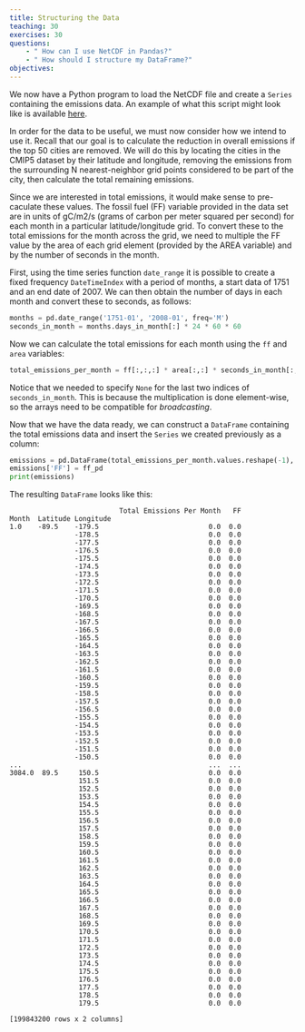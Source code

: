 ```yaml
---
title: Structuring the Data
teaching: 30
exercises: 30
questions:
    - " How can I use NetCDF in Pandas?"
    - " How should I structure my DataFrame?"
objectives:
---
```


We now have a Python program to load the NetCDF file and create a `Series` containing the emissions data. An example of what this
script might look like is available [here](../code/load_data_02.py). 

In order for the data to be useful, we must now consider how we intend to use it. Recall that our goal is to calculate the 
reduction in overall emissions if the top 50 cities are removed. We will do this by locating the cities in the CMIP5 dataset
by their latitude and longitude, removing the emissions from the surrounding N nearest-neighbor grid points considered to be
part of the city, then calculate the total remaining emissions.

Since we are interested in total emissions, it would make sense to pre-caculate these values. The fossil fuel (FF) variable
provided in the data set are in units of gC/m2/s (grams of carbon per meter squared per second) for each month in a particular
latitude/longitude grid. To convert these to the total emissions for the month across the grid, we need to multiple the FF
value by the area of each grid element (provided by the AREA variable) and by the number of seconds in the month.

First, using the time series function `date_range` it is possible to
create a fixed frequency `DateTimeIndex` with a period of months, a start data of 1751 and an end date of 2007. We can then
obtain the number of days in each month and convert these to seconds, as follows:

```python
months = pd.date_range('1751-01', '2008-01', freq='M')
seconds_in_month = months.days_in_month[:] * 24 * 60 * 60
```

Now we can calculate the total emissions for each month using the `ff` and `area` variables:

```python
total_emissions_per_month = ff[:,:,:] * area[:,:] * seconds_in_month[:, None, None]
```

Notice that we needed to specify `None` for the last two indices of `seconds_in_month`. This is because the
multiplication is done element-wise, so the arrays need to be compatible for *broadcasting*.

Now that we have the data ready, we can construct a `DataFrame` containing the total emissions data and insert the `Series`
we created previously as a column:

```python
emissions = pd.DataFrame(total_emissions_per_month.values.reshape(-1), index=emissions_index, columns=['Total Emissions Per Month'])
emissions['FF'] = ff_pd
print(emissions)
```
The resulting `DataFrame` looks like this:

```
                           Total Emissions Per Month   FF
Month  Latitude Longitude                                
1.0    -89.5    -179.5                           0.0  0.0
                -178.5                           0.0  0.0
                -177.5                           0.0  0.0
                -176.5                           0.0  0.0
                -175.5                           0.0  0.0
                -174.5                           0.0  0.0
                -173.5                           0.0  0.0
                -172.5                           0.0  0.0
                -171.5                           0.0  0.0
                -170.5                           0.0  0.0
                -169.5                           0.0  0.0
                -168.5                           0.0  0.0
                -167.5                           0.0  0.0
                -166.5                           0.0  0.0
                -165.5                           0.0  0.0
                -164.5                           0.0  0.0
                -163.5                           0.0  0.0
                -162.5                           0.0  0.0
                -161.5                           0.0  0.0
                -160.5                           0.0  0.0
                -159.5                           0.0  0.0
                -158.5                           0.0  0.0
                -157.5                           0.0  0.0
                -156.5                           0.0  0.0
                -155.5                           0.0  0.0
                -154.5                           0.0  0.0
                -153.5                           0.0  0.0
                -152.5                           0.0  0.0
                -151.5                           0.0  0.0
                -150.5                           0.0  0.0
...                                              ...  ...
3084.0  89.5     150.5                           0.0  0.0
                 151.5                           0.0  0.0
                 152.5                           0.0  0.0
                 153.5                           0.0  0.0
                 154.5                           0.0  0.0
                 155.5                           0.0  0.0
                 156.5                           0.0  0.0
                 157.5                           0.0  0.0
                 158.5                           0.0  0.0
                 159.5                           0.0  0.0
                 160.5                           0.0  0.0
                 161.5                           0.0  0.0
                 162.5                           0.0  0.0
                 163.5                           0.0  0.0
                 164.5                           0.0  0.0
                 165.5                           0.0  0.0
                 166.5                           0.0  0.0
                 167.5                           0.0  0.0
                 168.5                           0.0  0.0
                 169.5                           0.0  0.0
                 170.5                           0.0  0.0
                 171.5                           0.0  0.0
                 172.5                           0.0  0.0
                 173.5                           0.0  0.0
                 174.5                           0.0  0.0
                 175.5                           0.0  0.0
                 176.5                           0.0  0.0
                 177.5                           0.0  0.0
                 178.5                           0.0  0.0
                 179.5                           0.0  0.0

[199843200 rows x 2 columns]
```


